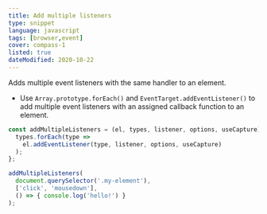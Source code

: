 ```yaml
---
title: Add multiple listeners
type: snippet
language: javascript
tags: [browser,event]
cover: compass-1
listed: true
dateModified: 2020-10-22
---
```


Adds multiple event listeners with the same handler to an element.

- Use `Array.prototype.forEach()` and `EventTarget.addEventListener()` to add multiple event listeners with an assigned callback function to an element.

```js
const addMultipleListeners = (el, types, listener, options, useCapture) => {
  types.forEach(type =>
    el.addEventListener(type, listener, options, useCapture)
  );
};

addMultipleListeners(
  document.querySelector('.my-element'),
  ['click', 'mousedown'],
  () => { console.log('hello!') }
);
```
